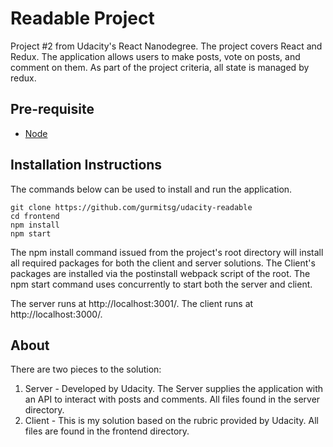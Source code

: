# Readable Project
Project #2 from Udacity's React Nanodegree. The project covers React and Redux. The application allows users to make posts, vote on posts, and comment on them. As part of the project criteria, all state is managed by redux.

## Pre-requisite
- [Node](https://nodejs.org)

## Installation Instructions
The commands below can be used to install and run the application.

```
git clone https://github.com/gurmitsg/udacity-readable
cd frontend
npm install
npm start
```

The npm install command issued from the project's root directory will install all required packages for both the client and server solutions. The Client's packages are installed via the postinstall webpack script of the root. The npm start command uses concurrently to start both the server and client.

The server runs at http://localhost:3001/.
The client runs at http://localhost:3000/.

## About
There are two pieces to the solution:
  1. Server - Developed by Udacity. The Server supplies the application with an API to interact with posts and comments. All files found in the server directory.
  2. Client - This is my solution based on the rubric provided by Udacity. All files are found in the frontend directory.
